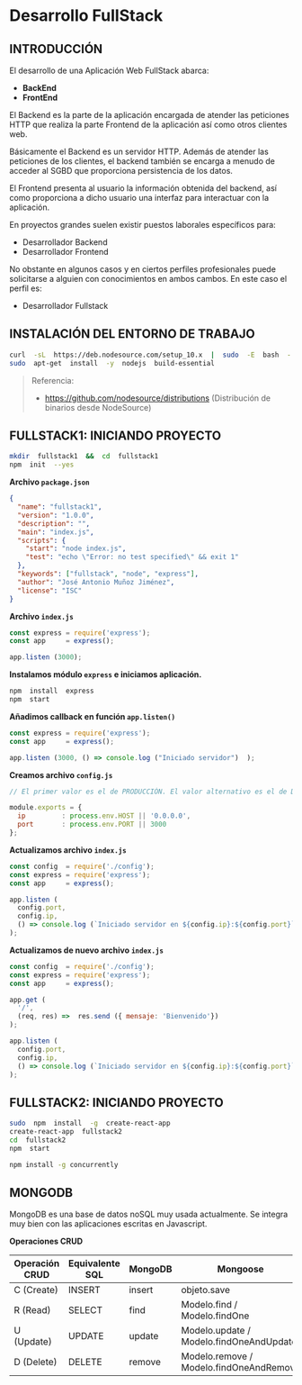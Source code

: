 # Desarrollo FullStack


## INTRODUCCIÓN

El desarrollo de una Aplicación Web FullStack abarca:

- **BackEnd**
- **FrontEnd**

El Backend es la parte de la aplicación encargada de atender las peticiones HTTP que realiza la parte Frontend de la aplicación así como otros clientes web.

Básicamente el Backend es un servidor HTTP. Además de atender las peticiones de los clientes, el backend también se encarga a menudo de acceder al SGBD que proporciona persistencia de los datos.

El Frontend presenta al usuario la información obtenida del backend, así como proporciona a dicho usuario una interfaz para interactuar con la aplicación.

En proyectos grandes suelen existir puestos laborales específicos para:

- Desarrollador Backend
- Desarrollador Frontend

No obstante en algunos casos y en ciertos perfiles profesionales puede solicitarse a alguien con conocimientos en ambos cambos. En este caso el perfil es:

- Desarrollador Fullstack



## INSTALACIÓN DEL ENTORNO DE TRABAJO

```bash 
curl  -sL  https://deb.nodesource.com/setup_10.x  |  sudo  -E  bash  -
sudo  apt-get  install  -y  nodejs  build-essential
```

> Referencia: 
> -  https://github.com/nodesource/distributions  (Distribución de binarios desde NodeSource)


## FULLSTACK1: INICIANDO PROYECTO

```bash
mkdir  fullstack1  &&  cd  fullstack1
npm  init  --yes
```

**Archivo `package.json`**

```json
{
  "name": "fullstack1",
  "version": "1.0.0",
  "description": "",
  "main": "index.js",
  "scripts": {
    "start": "node index.js",
    "test": "echo \"Error: no test specified\" && exit 1"
  },
  "keywords": ["fullstack", "node", "express"],
  "author": "José Antonio Muñoz Jiménez",
  "license": "ISC"
}

```

**Archivo `index.js`**

```js
const express = require('express');
const app     = express();

app.listen (3000);
```

**Instalamos módulo `express` e iniciamos aplicación.**

```bash
npm  install  express
npm  start
```

**Añadimos callback en función `app.listen()`**

```js
const express = require('express');
const app     = express();

app.listen (3000, () => console.log ("Iniciado servidor")  );
```

**Creamos archivo `config.js`**

```js
// El primer valor es el de PRODUCCIÓN. El valor alternativo es el de DESARROLLO

module.exports = {
  ip         : process.env.HOST || '0.0.0.0',
  port       : process.env.PORT || 3000
};
```


**Actualizamos archivo `index.js`**

```js
const config  = require('./config');
const express = require('express');
const app     = express();

app.listen (
  config.port, 
  config.ip, 
  () => console.log (`Iniciado servidor en ${config.ip}:${config.port}`) 
);
```

**Actualizamos de nuevo archivo `index.js`**

```js
const config  = require('./config');
const express = require('express');
const app     = express();

app.get (
  '/',
  (req, res) =>  res.send ({ mensaje: 'Bienvenido'})
);

app.listen (
  config.port,
  config.ip,
  () => console.log (`Iniciado servidor en ${config.ip}:${config.port}`) 
);
```

## FULLSTACK2: INICIANDO PROYECTO

```bash
sudo  npm  install  -g  create-react-app
create-react-app  fullstack2
cd  fullstack2
npm  start 
```

```bash
npm install -g concurrently
```


## MONGODB

MongoDB es una base de datos noSQL muy usada actualmente. Se integra muy bien con las aplicaciones escritas en Javascript.


**Operaciones CRUD**

| Operación CRUD  | Equivalente SQL | MongoDB   | Mongoose
|-----------------|-----------------|-----------|------------------------------------------|
| C (Create)      | INSERT          | insert    | objeto.save                              |              
| R (Read)        | SELECT          | find      | Modelo.find   / Modelo.findOne           |
| U (Update)      | UPDATE          | update    | Modelo.update / Modelo.findOneAndUpdate  |
| D (Delete)      | DELETE          | remove    | Modelo.remove / Modelo.findOneAndRemove  |
